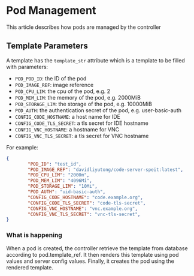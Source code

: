 # Pod Management

This article describes how pods are managed by the controller

## Template Parameters

A template has the `template_str` attribute which is a template to be filled with parameters:

- `POD_POD_ID`: the ID of the pod
- `POD_IMAGE_REF`: image reference
- `POD_CPU_LIM`: the cpu of the pod, e.g. 2
- `POD_MEM_LIM`: the memory of the pod, e.g. 2000MiB
- `POD_STORAGE_LIM`: the storage of the pod, e.g. 10000MiB
- `POD_AUTH`: the authentication secret of the pod, e.g. user-basic-auth
- `CONFIG_CODE_HOSTNAME`: a host name for IDE
- `CONFIG_CODE_TLS_SECRET`: a tls secret for IDE hostname
- `CONFIG_VNC_HOSTNAME`: a hostname for VNC
- `CONFIG_VNC_TLS_SECRET`: a tls secret for VNC hostname

For example:

```json
{
        "POD_ID": "test_id",
        "POD_IMAGE_REF": "davidliyutong/code-server-speit:latest",
        "POD_CPU_LIM": "2000m",
        "POD_MEM_LIM": "4096Mi",
        "POD_STORAGE_LIM": "10Mi",
        "POD_AUTH": "uid-basic-auth",
        "CONFIG_CODE_HOSTNAME": "code.example.org",
        "CONFIG_CODE_TLS_SECRET": "code-tls-secret",
        "CONFIG_VNC_HOSTNAME": "vnc.example.org",
        "CONFIG_VNC_TLS_SECRET": "vnc-tls-secret",
}

```

### What is happening

When a pod is created, the controller retrieve the template from database according to pod.template_ref. It then renders this template using pod values and server config values. Finally, it creates the pod using the rendered template.

